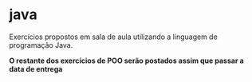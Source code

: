 # java
Exercícios propostos em sala de aula utilizando a linguagem de programação Java.                                   

**O restante dos exercícios de POO serão postados assim que passar a data de entrega**
